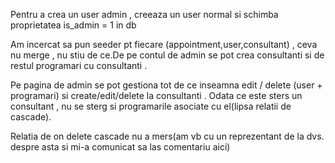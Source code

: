 Pentru a crea un user admin , creeaza un user normal si schimba
proprietatea is_admin = 1 in db




Am incercat sa pun seeder pt fiecare (appointment,user,consultant) , ceva nu merge , nu stiu de ce.De pe contul de admin se pot crea consultanti si de restul programari cu consultanti .

Pe pagina de admin se pot gestiona tot de ce inseamna edit / delete (user + programari) si create/edit/delete la consultanti . Odata ce este sters un consultant , nu se sterg si programarile asociate cu el(lipsa relatii de cascade). 

Relatia de on delete cascade nu a mers(am vb cu un reprezentant de la dvs. despre asta si mi-a comunicat sa las comentariu aici)
